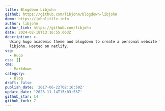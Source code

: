 ```yaml
---
title: Blogdown Libjohn
github: https://github.com/libjohn/blogdown-libjohn
demo: https://johnlittle.info
author: libjohn
author_link: https://github.com/libjohn
date: 2024-02-18T13:16:55.663Z
description: >-
  Using hugo academic theme and blogdown to create a personal website for
  libjohn. Hosted on netlify.
ssg:
  - Hugo
css: []
cms:
  - Markdown
category:
  - Blog
draft: false
publish_date: '2017-06-22T02:16:50Z'
update_date: '2023-11-14T15:03:53Z'
github_star: 14
github_fork: 7
---
```

